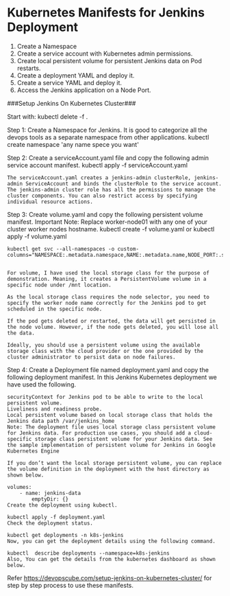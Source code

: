 # Kubernetes Manifests for Jenkins Deployment
1. Create a Namespace
2. Create a service account with Kubernetes admin permissions.
3. Create local persistent volume for persistent Jenkins data on Pod restarts.
4. Create a deployment YAML and deploy it.
5. Create a service YAML and deploy it.
6. Access the Jenkins application on a Node Port.



###Setup Jenkins On Kubernetes Cluster###

Start with: kubectl delete -f .

Step 1: Create a Namespace for Jenkins. It is good to categorize all the devops tools as a separate namespace from other applications.
    kubectl create namespace 'any name spece you want'


Step 2: Create a serviceAccount.yaml file and copy the following admin service account manifest.
    kubectl apply -f serviceAccount.yaml

    The serviceAccount.yaml creates a jenkins-admin clusterRole, jenkins-admin ServiceAccount and binds the clusterRole to the service account.
    The jenkins-admin cluster role has all the permissions to manage the cluster components. You can also restrict access by specifying individual resource actions.


Step 3: Create volume.yaml and copy the following persistent volume manifest.
    Important Note: Replace worker-node01 with any one of your cluster worker nodes hostname.
    kubectl create -f volume.yaml
    or
    kubectl apply -f volume.yaml

    kubectl get svc --all-namespaces -o custom-columns="NAMESPACE:.metadata.namespace,NAME:.metadata.name,NODE_PORT:.spec.ports[*].nodePort"


    For volume, I have used the local storage class for the purpose of demonstration. Meaning, it creates a PersistentVolume volume in a specific node under /mnt location.

    As the local storage class requires the node selector, you need to specify the worker node name correctly for the Jenkins pod to get scheduled in the specific node.

    If the pod gets deleted or restarted, the data will get persisted in the node volume. However, if the node gets deleted, you will lose all the data.

    Ideally, you should use a persistent volume using the available storage class with the cloud provider or the one provided by the cluster administrator to persist data on node failures.

Step 4: Create a Deployment file named deployment.yaml and copy the following deployment manifest.
    In this Jenkins Kubernetes deployment we have used the following.

    securityContext for Jenkins pod to be able to write to the local persistent volume.
    Liveliness and readiness probe.
    Local persistent volume based on local storage class that holds the Jenkins data path /var/jenkins_home
    Note: The deployment file uses local storage class persistent volume for Jenkins data. For production use cases, you should add a cloud-specific storage class persistent volume for your Jenkins data. See the sample implementation of persistent volume for Jenkins in Google Kubernetes Engine

    If you don’t want the local storage persistent volume, you can replace the volume definition in the deployment with the host directory as shown below.

    volumes:
        - name: jenkins-data
            emptyDir: {}
    Create the deployment using kubectl.

    kubectl apply -f deployment.yaml
    Check the deployment status.

    kubectl get deployments -n k8s-jenkins
    Now, you can get the deployment details using the following command.

    kubectl  describe deployments --namespace=k8s-jenkins
    Also, You can get the details from the kubernetes dashboard as shown below.



Refer https://devopscube.com/setup-jenkins-on-kubernetes-cluster/ for step by step process to use these manifests.
